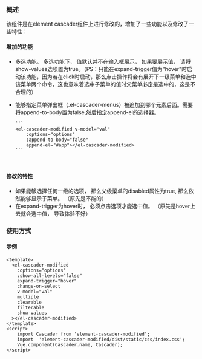 ### 概述

该组件是在element cascader组件上进行修改的，增加了一些功能以及修改了一些特性：

#### 增加的功能

- 多选功能。 多选功能下， 值默认并不在输入框展示， 如果要展示值， 请将show-values选项置为true。（PS：只能在expand-trigger值为"hover"时启动该功能，因为若在click时启动，那么点击操作将会有展开下一级菜单和选中该菜单两个命令，这也意味着选中子菜单的值时父菜单必定是选中的，这是不合理的）

- 能够指定菜单弹出框（.el-cascader-menus）被追加到哪个元素后面。需要将append-to-body置为false,然后指定append-el的选择器。

  ```
  ​```
  <el-cascader-modified v-model="val"
      :options="options"
      :append-to-body="false"
      append-el="#app"></el-cascader-modified>
  ​```
  ```

  ​


#### 修改的特性

- 如果能够选择任何一级的选项， 那么父级菜单的disabled属性为true, 那么依然能够显示子菜单。 （原先是不能的）
- 在expand-trigger为hover时， 必须点击选项才能选中值。 （原先是hover上去就会选中值， 导致体验不好）


### 使用方式

#### 示例
```
<template>
  <el-cascader-modified
    :options="options"
    :show-all-levels="false"
    expand-trigger="hover"
    change-on-select
    v-model="val"
    multiple
    clearable
    filterable
    show-values
  ></el-cascader-modified>
</template>
<script>
    import Cascader from 'element-cascader-modified';
    import  'element-cascader-modified/dist/static/css/index.css';
    Vue.component(Cascader.name, Cascader);
</script>
```